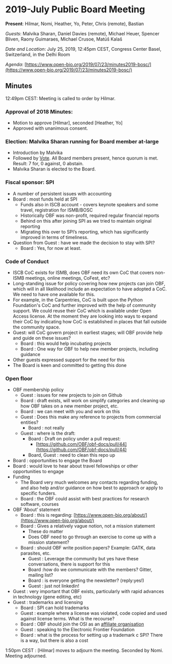 # 2019-July Public Board Meeting

**Present**: Hilmar, Nomi, Heather, Yo, Peter, Chris (remote), Bastian

*Guests*: Malvika Sharan, Daniel Davies (remote), Michael Heuer, Spencer Bliven, Raony Guimaraes, Michael Crusoe, Matúš Kalaš

*Date and Location*: July 25, 2019, 12:45pm CEST, Congress Center Basel, Switzerland, in the Delhi Room

*Agenda*: [https://www.open-bio.org/2019/07/23/minutes2019-bosc/](https://www.open-bio.org/2019/07/23/minutes2019-bosc/)

## Minutes

12:49pm CEST: Meeting is called to order by Hilmar.

### Approval of 2018 Minutes:

*   Motion to approve [Hilmar], seconded [Heather, Yo]
*   Approved with unanimous consent.

### Election: Malvika Sharan running for Board member at-large

*   Introduction by Malvika
*   Followed by [Vote](https://vote.heliosvoting.org/helios/e/obf-july-2019).  All Board members present, hence quorum is met. Result: 7 for, 0 against, 0 abstain.
*   Malvika Sharan is elected to the Board.

### Fiscal sponsor: SPI

*   A number of persistent issues with accounting
*   Board : most funds held at SPI
    *   Funds also in ISCB account - covers keynote speakers and some travel, registration for ISMB/BOSC
    *   Historically OBF was non-profit, required regular financial reports
    *   Behind on this after joining SPI as we tried to maintain original reporting
    *   Migrating this over to SPI’s reporting, which has significantly improved in terms of timeliness.
*   Question from Guest : have we made the decision to stay with SPI?
    *   Board : Yes, for now at least.

###  Code of Conduct

*   ISCB CoC exists for ISMB, does OBF need its own CoC that covers non-ISMB meetings, online meetings, CoFest, etc?
*   Long-standing issue for policy covering how new projects can join OBF, which will in all likelihood include an expectation to have adopted a CoC.  We need to have one available for this.
*   For example, in the Carpentries, CoC is built upon the Python Foundation's CoC and further improved with the help of community support. We could reuse their CoC which is available under Open Access license.  At the moment they are looking into ways to expand their CoC by indicating how CoC is established in places that fall outside the community space.
*   Guest: will CoC govern project in earliest stages; will OBF provide help and guide on these issues?
    *   Board : this would help incubating projects
    *   Board : One way for OBF to help new member projects, including guidance
*   Other guests expressed support for the need for this
*   The Board is keen and committed to getting this done

### Open floor

*   OBF membership policy
    *   Guest : issues for new projects to join on Github
    *   Board : draft exists, will work on simplify categories and cleaning up how OBF takes on a new member project, etc.
    *   Board : we can meet with you and work on this
    *   Guest : Does this make any reference to projects from commercial entities?
        *   Board : not really
    *   Guest : where is the draft:
        *   Board : Draft on policy under a pull request:
            *   [https://github.com/OBF/obf-docs/pull/44](https://github.com/OBF/obf-docs/pull/44)
        *   Board, Guest : need to clean this repo up
*   Board : opportunities to engage the Board
*   Board : would love to hear about travel fellowships or other opportunities to engage
*   Funding
    *   The Board very much welcomes any contacts regarding funding, and also help and/or guidance on how best to approach or apply to specific funders.
    *   Board : the OBF could assist with best practices for research software, courses
*   OBF ‘About’ statement
    *   Board : this is regarding: [https://www.open-bio.org/about/](https://www.open-bio.org/about/)
    *   Board : Gives a relatively vague notion, not a mission statement
        *   These do matter
        *   Does OBF need to go through an exercise to come up with a mission statement?
    *   Board : should OBF write position papers? Example: GATK, data parasites, etc.
        *   Guest : Leverage the community but yes have these conversations, there is support for this
        *   Board :how do we communicate with the members?  Gitter, mailing list?
        *   Board : is everyone getting the newsletter? (reply:yes!)
        *   Guest : just not linkedin!
*   Guest : very important that OBF exists, particularly with rapid advances in technology (gene editing, etc)
*   Guest : trademarks and licensing
    *   Board : SPI can hold trademarks
    *   Guest : example where a license was violated, code copied and used against license terms. What is the recourse?
    *   Board : OBF should join the OSI as an [affiliate organisation](https://opensource.org/affiliates/about)
    *   Guest : speaking to the Electronic Frontier Foundation
    *   Board : what is the process for setting up a trademark c SPI? There is a way, but there is also a cost

1:50pm CEST : [Hilmar] moves to adjourn the meeting.  Seconded by Nomi. Meeting adjourned.
